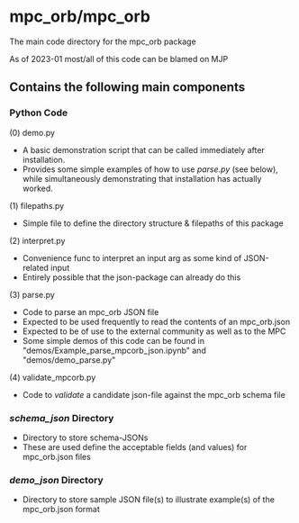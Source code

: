 # mpc_orb/mpc_orb

The main code directory for the mpc_orb package

As of 2023-01 most/all of this code can be blamed on MJP

## Contains the following main components

### Python Code

(0) demo.py
 - A basic demonstration script that can be called immediately after installation. 
 - Provides some simple examples of how to use *parse.py* (see below), while simultaneously demonstrating that installation has actually worked.

(1) filepaths.py
 - Simple file to define the directory structure & filepaths of this package

(2) interpret.py
 - Convenience func to interpret an input arg as some kind of JSON-related input
 - Entirely possible that the json-package can already do this

(3) parse.py
 - Code to parse an mpc_orb JSON file
 - Expected to be used frequently to read the contents of an mpc_orb.json
 - Expected to be of use to the external community as well as to the MPC
 - Some simple demos of this code can be found in "demos/Example_parse_mpcorb_json.ipynb" and "demos/demo_parse.py"

(4) validate_mpcorb.py
 - Code to *validate* a candidate json-file against the mpc_orb schema file


### *schema_json* Directory

 - Directory to store schema-JSONs 
 - These are used define the acceptable fields (and values) for mpc_orb.json files


### *demo_json* Directory

- Directory to store sample JSON file(s) to illustrate example(s) of the mpc_orb.json format 
